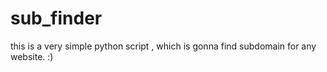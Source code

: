 # sub_finder
this is a very simple python script , which is gonna find subdomain for any website.  :)
